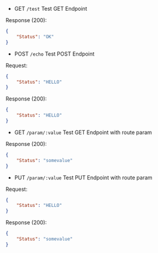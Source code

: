 
* GET `/test` Test GET Endpoint

Response (200):
```json
{
	"Status": "OK"
}
```

* POST `/echo` Test POST Endpoint

Request:
```json
{
	"Status": "HELLO"
}
```

Response (200):
```json
{
	"Status": "HELLO"
}
```

* GET `/param/:value` Test GET Endpoint with route param

Response (200):
```json
{
	"Status": "somevalue"
}
```

* PUT `/param/:value` Test PUT Endpoint with route param

Request:
```json
{
	"Status": "HELLO"
}
```

Response (200):
```json
{
	"Status": "somevalue"
}
```
